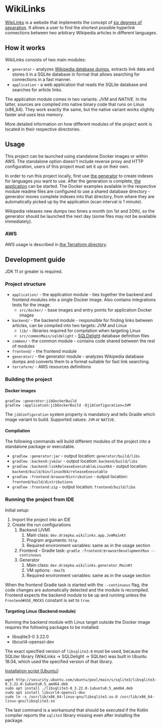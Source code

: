# WikiLinks

[WikiLinks](https://wikilinks.drzepka.dev) is a website that implements the concept
of [six degrees of separation](https://en.wikipedia.org/wiki/Six_degrees_of_separation).
It allows a user to find the shortest possible hyperlink connections between two arbitrary Wikipedia articles in
different languages.

## How it works

WikiLinks consists of two main modules:

* `generator` - analyzes [Wikipedia database dumps](https://dumps.wikimedia.org/backup-index.html), extracts link data
  and stores it in a SQLite database in format that allows searching for connections in a fast manner.
* `application` - a web application that reads the SQLite database and searches for article links.

The application module comes in two variants: *JVM* and *NATIVE*. In the latter, sources are compiled into native binary
code that runs on Linux (x86_64). They work exactly the same, but the native variant works slightly faster and uses less
memory.

More detailed information on how different modules of the project work is located in their respective directories.

## Usage

This project can be launched using standalone Docker images or within AWS. The standalone option doesn't include reverse
proxy and HTTP configuration, users of this project must set it up on their own.

In order to run this project locally, first use [the generator](./generator/README.md) to create indexes for languages
you want to use. After the generation is complete, [the application](./application/README.md) can be started. The Docker
examples available in the respective module readme files are configured to use a shared database directory - generator
moves complete indexes into that directory, from where they are automatically picked up by the application (scan
interval is 1 minute).

Wikipedia releases new dumps two times a month (on 1st and 20th), so the generator should be launched the next day (some
files may not be available immediately).

### AWS

AWS usage is described in [the Terraform directory](./terraform/README.md).

## Development guide

JDK 11 or greater is required.

### Project structure

* `application/` - the application module - ties together the backend and frontend modules into a single Docker image.
  Also contains integrations tests for the image.
    * `src/docker/` - base images and entry points for application Docker images
* `backend/` - the backend module - responsible for finding links between articles, can be compiled into two targets:
  JVM and Linux
    * `lib/` - libraries required for compilation when targeting Linux
    * `src/commonMain/sqldelight` - [SQLDelight](https://cashapp.github.io/sqldelight/) database definition files
* `common/` - the common module - contains code shared between the rest of modules
* `frontend/` - the frontend module
* `generator/` - the generator module - analyzes Wikipedia database dumps and converts them to a format suitable for
  fast link searching.
* `terraform/` - AWS resources definitions

### Building the project

#### Docker images

```shell
gradlew :generator:jibDockerBuild
gradlew :application:jibDockerBuild -DjibConfiguration=JVM
```

The `jibConfiguration` system property is mandatory and tells Gradle which image variant to build. Supported
values: `JVM` or `NATIVE`.

#### Compilation

The following commands will build different modules of the project into a standalone package or executable.

* `gradlew :generator:jar` - output location: `generator/build/libs`
* `gradlew :backend:jvmJar` - output location: `backend/build/libs`
* `gradlew :backend:linkReleaseExecutableLinuxX64` - output location: `backend/build/bin/linuxX64/releaseExecutable`
* `gradlew :frontend:browserDistribution` - output location: `frontend/build/distributions`
* `gradlew :frontend:zip` - output location: `frontend/build/libs`

### Running the project from IDE

Initial setup:

1. Import the project into an IDE
2. Create the run configurations
    1. Backend (JVM)
        1. Main class: `dev.drzepka.wikilinks.app.JvmMainKt`
        2. Program arguments: `http`
        3. Required environment variables: same as in the usage section
    2. Frontend - Gradle task: `gradle :frontend:browserDevelopmentRun --continuous`
    3. Generator
        1. Main class: `dev.drzepka.wikilinks.generator.MainKt`
        2. VM options: `-Xmx7G`
        3. Required environment variables: same as in the usage section

When the frontend Gradle task is started with the `--continuous` flag, the code changes are automatically detected
and the module is recompiled. Frontend expects the backend module to be up and running unless the `Frontend#USE_MOCKS`
constant is set to `true`.

#### Targeting Linux (Backend module)

Running the backend module with Linux target outside the Docker image requires the following packages to be installed:

* libsqlite3-0 3.22.0
* libcurl4-openssl-dev

The exact specified version of `libsqlite3-0` must be used, because the SQLiter library (WikiLinks -> SQLDelight ->
SQLiter) was built in Ubuntu 18.04, which used the specified version of that library.

[Installation script (Ubuntu)](application/src/docker/Dockerfile):

```shell
wget http://security.ubuntu.com/ubuntu/pool/main/s/sqlite3/libsqlite3-0_3.22.0-1ubuntu0.5_amd64.deb
sudo apt install ./libsqlite3-0_3.22.0-1ubuntu0.5_amd64.deb
sudo apt install libcurl4-openssl-dev
sudo ln -s /usr/lib/x86_64-linux-gnu/libsqlite3.so.0 /usr/lib/x86_64-linux-gnu/libsqlite3.so
```

The last command is a workaround that should be executed if the Kotlin compiler reports the `sqlite3` library missing
even after installing the package.
